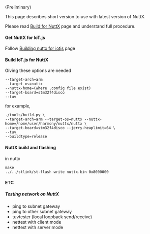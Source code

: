 (Preliminary)

This page describes short version to use with latest version of NuttX.

Please read [Build for NuttX](https://github.com/Samsung/iotjs/wiki/Build-for-NuttX) page and understand full procedure.

#### Get NuttX for IoT.js

Follow [Building nuttx for iotjs](https://bitbucket.org/seanshpark/nuttx/wiki/Home) page

#### Build IoT.js for NuttX

Giving these options are needed
```
--target-arch=arm
--target-os=nuttx
--nuttx-home=(where .config file exist)
--target-board=stm32f4disco
--tuv
```

for example,
```
./tools/build.py \
--target-arch=arm --target-os=nuttx --nuttx-home=/home/user/harmony/nuttx/nuttx \
--target-board=stm32f4disco --jerry-heaplimit=64 \
--tuv
--buildtype=release
```

#### NuttX build and flashing

in nuttx
```
make
../../stlink/st-flash write nuttx.bin 0x8000000
```

#### ETC
##### Testing network on NuttX

* ping to subnet gateway
* ping to other subnet gateway
* tuvtester (local loopback send/receive)
* nettest with client mode
* nettest with server mode 